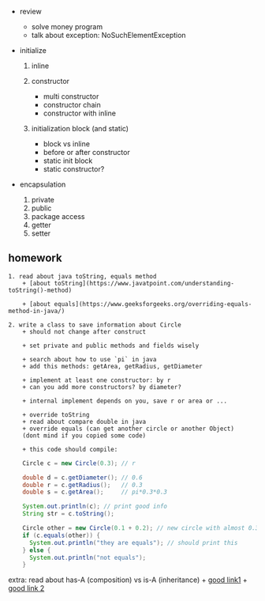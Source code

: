 
+ review 
  + solve money program 
  + talk about exception: NoSuchElementException

+ initialize
   1. inline
   2. constructor
      + multi constructor 
      + constructor chain 
      + constructor with inline 
      
   3. initialization block (and static)
      + block vs inline 
      + before or after constructor 
      + static init block 
      + static constructor?

+ encapsulation 
   1. private
   2. public
   3. package access 
   4. getter
   5. setter



## homework
    1. read about java toString, equals method
        + [about toString](https://www.javatpoint.com/understanding-toString()-method)

        + [about equals](https://www.geeksforgeeks.org/overriding-equals-method-in-java/)

    2. write a class to save information about Circle
        + should not change after construct 

        + set private and public methods and fields wisely

        + search about how to use `pi` in java
        + add this methods: getArea, getRadius, getDiameter
        
        + implement at least one constructor: by r 
        + can you add more constructors? by diameter?

        + internal implement depends on you, save r or area or ...

        + override toString 
        + read about compare double in java
        + override equals (can get another circle or another Object)
        (dont mind if you copied some code)
        
        + this code should compile:
```java
    Circle c = new Circle(0.3); // r

    double d = c.getDiameter(); // 0.6
    double r = c.getRadius();   // 0.3
    double s = c.getArea();     // pi*0.3*0.3

    System.out.println(c); // print good info
    String str = c.toString();

    Circle other = new Circle(0.1 + 0.2); // new circle with almost 0.3
    if (c.equals(other)) {
      System.out.println("they are equals"); // should print this
    } else {
      System.out.println("not equals");
    }
```





extra: read about has-A (composition) vs is-A (inheritance) 
         + [good link1](https://www.w3resource.com/java-tutorial/inheritance-composition-relationship.php)
         + [good link 2](https://www.c-sharpcorner.com/UploadFile/3614a6/is-a-and-has-a-relationship-in-java/)

